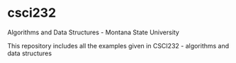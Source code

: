 # csci232
Algorithms and Data Structures - Montana State University

This repository includes all the examples given in CSCI232 - algorithms and data structures
